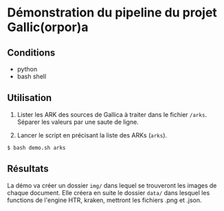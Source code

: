 # Démonstration du pipeline du projet Gallic(orpor)a

## Conditions
- python
- bash shell

## Utilisation
1. Lister les ARK des sources de Gallica à traiter dans le fichier `/arks`. Séparer les valeurs par une saute de ligne.

2. Lancer le script en précisant la liste des ARKs (`arks`).

`$ bash demo.sh arks`

## Résultats
La démo va créer un dossier `img/` dans lequel se trouveront les images de chaque document. Elle créera en suite le dossier `data/` dans lesquel les functions de l'engine HTR, kraken, mettront les fichiers .png et .json.